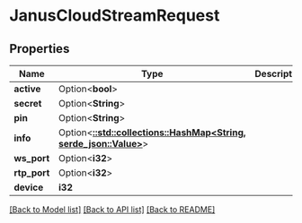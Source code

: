 # JanusCloudStreamRequest

## Properties

Name | Type | Description | Notes
------------ | ------------- | ------------- | -------------
**active** | Option<**bool**> |  | [optional]
**secret** | Option<**String**> |  | [optional]
**pin** | Option<**String**> |  | [optional]
**info** | Option<[**::std::collections::HashMap<String, serde_json::Value>**](serde_json::Value.md)> |  | [optional]
**ws_port** | Option<**i32**> |  | [optional]
**rtp_port** | Option<**i32**> |  | [optional]
**device** | **i32** |  | 

[[Back to Model list]](../README.md#documentation-for-models) [[Back to API list]](../README.md#documentation-for-api-endpoints) [[Back to README]](../README.md)


